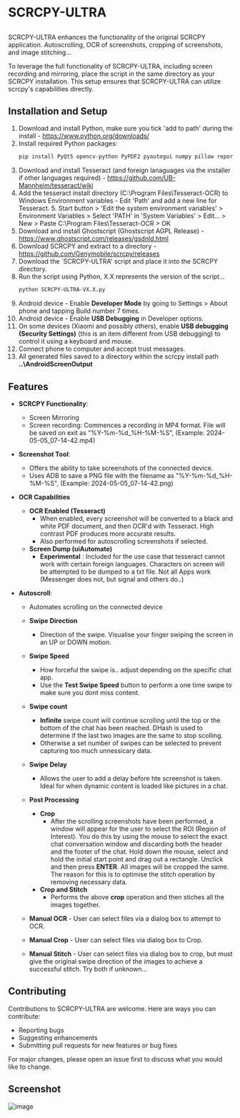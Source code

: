 # SCRCPY-ULTRA

## 

SCRCPY-ULTRA enhances the functionality of the original SCRCPY application. Autoscrolling, OCR of screenshots, cropping of screenshots, and image stitching...

To leverage the full functionality of SCRCPY-ULTRA, including screen recording and mirroring, place the script in the same directory as your SCRCPY installation. 
This setup ensures that SCRCPY-ULTRA can utilize scrcpy's capabilities directly.

## Installation and Setup

1. Download and install Python, make sure you tick 'add to path' during the install - https://www.python.org/downloads/
2. Install required Python packages:
   ```sh
   pip install PyQt5 opencv-python PyPDF2 pyautogui numpy pillow reportlab imagehash ocrmypdf
   ``` 
3. Download and install Tesseract (and foreign lanaguages via the installer if other languages required) - https://github.com/UB-Mannheim/tesseract/wiki
4. Add the tesseract install directory (C:\Program Files\Tesseract-OCR) to Windows Environment variables - Edit 'Path' and add a new line for Tesseract.
   5. Start button > 'Edit the system environment variables' > Environment Variables > Select 'PATH' in 'System Variables' > Edit... > New > Paste C:\Program Files\Tesseract-OCR > OK 
6. Download and install Ghostscript (Ghostscript AGPL Release) - https://www.ghostscript.com/releases/gsdnld.html
7. Download SCRCPY and extract to a directory - https://github.com/Genymobile/scrcpy/releases
8. Download the `SCRCPY-ULTRA' script and place it into the SCRCPY directory.
9. Run the script using Python, X.X represents the version of the script...
   ```sh
   python SCRCPY-ULTRA-VX.X.py
   ```
10. Android device - Enable **Developer Mode** by going to Settings > About phone and tapping Build number 7 times.
11. Android device - Enable **USB Debugging** in Developer options.
12. On some devices (Xiaomi and possibly others), enable **USB debugging (Security Settings)** (this is an item different from USB debugging) to control it using a keyboard and mouse.
13. Connect phone to computer and accept trust messages.
14. All generated files saved to a directory within the scrcpy install path **..\AndroidScreenOutput**
  
## Features

- **SCRCPY Functionality**: 
   - Screen Mirroring
   - Screen recording: Commences a recording in MP4 format. File will be saved on exit as "%Y-%m-%d_%H-%M-%S", (Example: 2024-05-05_07-14-42.mp4)
     
- **Screenshot Tool**:
   - Offers the ability to take screenshots of the connected device.
   - Uses ADB to save a PNG file with the filename as "%Y-%m-%d_%H-%M-%S", (Example: 2024-05-05_07-14-42.png)
     
- **OCR Capabilities**
   -  **OCR Enabled (Tesseract)**
      -  When enabled, every screenshot will be converted to a black and white PDF document, and then OCR'd with Tesseract.  High contrast PDF produces more accurate results.
      -  Also performed for autoscrolling screenshots if selected.
   -  **Screen Dump (uiAutomate)**
      -  **Experimental** : Included for the use case that tesseract cannot work with certain foreign languages. Characters on screen will be attempted to be dumped to a txt file.  Not all Apps work (Messenger does not, but signal          and others do..)
   
- **Autoscroll**:
   - Automates scrolling on the connected device
   - **Swipe Direction**
      - Direction of the swipe. Visualise your finger swiping the screen in an UP or DOWN motion.
   - **Swipe Speed**
      - How forceful the swipe is.. adjust depending on the specific chat app.
      - Use the **Test Swipe Speed** button to perform a one time swipe to make sure you dont miss content.
   - **Swipe count**
      - **Infinite** swipe count will continue scrolling until the top or the bottom of the chat has been reached.  DHash is used to determine if the last two images are the same to stop scolling.
      - Otherwise a set number of swipes can be selected to prevent  capturing too much unnessicary data.
   - **Swipe Delay**
      - Allows the user to add a delay before hte screenshot is taken.  Ideal for when dynamic content is loaded like pictures in a chat.
   - **Post Processing**
      - **Crop**
         - After the scrolling screenshots have been performed, a window will appear for the user to select the ROI (Region of Interest).  You do this by using the mouse to select the exact chat conversation window and                         discarding both the header and the footer of the chat.  Hold down the mouse, select and hold the initial start point and drag out a rectangle.  Unclick and then press **ENTER**. All images will be cropped the same.  The             reason for this is to optimise the stitch operation by removing necessary data.
      - **Crop and Stitch**
         - Performs the above **crop** operation and then stiches all the images together.
           
   - **Manual OCR** - User can select files via a dialog box to attempt to OCR.
   - **Manual Crop** - User can select files via dialog box to Crop.
   - **Manual Stitch** - User can select files via dialog box to crop, but must give the original swipe direction of the images to achieve a successful stitch.  Try both if unknown...

## Contributing

Contributions to SCRCPY-ULTRA are welcome. Here are ways you can contribute:
- Reporting bugs
- Suggesting enhancements
- Submitting pull requests for new features or bug fixes

For major changes, please open an issue first to discuss what you would like to change.

## Screenshot
![image](https://github.com/maccheroncelli/SCRCPY-ULTRA/assets/154501937/2ad1eb8f-2668-481b-808d-ff9f9f9b1457)

